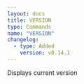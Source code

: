 ```yaml
---
layout: docs
title: VERSION
type: Commands
name: "VERSION"
changelog:
  - type: Added
    version: v0.14.1
---
```

Displays current version
